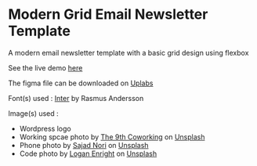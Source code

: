 # Modern Grid Email Newsletter Template
A modern email newsletter template with a basic grid design using flexbox

See the live demo [here](https://modern-grid-email.netlify.app/)

The figma file can be downloaded on [Uplabs](https://www.uplabs.com/posts/modern-grid-email-newsletter-template)

Font(s) used : [Inter](https://fonts.google.com/specimen/Inter?preview.text_type=custom) by Rasmus Andersson

Image(s) used :
- Wordpress logo
- Working spcae photo by [The 9th Coworking](https://unsplash.com/@the9th) on [Unsplash](https://unsplash.com/) 
- Phone photo by 
[Sajad Nori](https://unsplash.com/@sajad_sqs9966b) on [Unsplash](https://unsplash.com/) 
- Code photo by [Logan Enright](https://unsplash.com/@loag) on [Unsplash](https://unsplash.com/) 